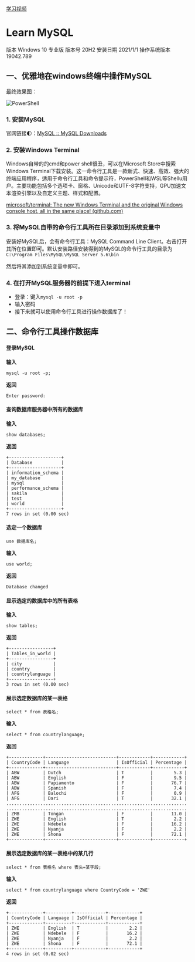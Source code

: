 [学习视频](https://www.bilibili.com/video/BV1Vt411z7wy?p=4&spm_id_from=pageDriver)

# Learn MySQL

版本	Windows 10 专业版
版本号	20H2
安装日期	‎2021/‎1/‎1
操作系统版本	19042.789

## 一、优雅地在windows终端中操作MySQL

最终效果图：

![PowerShell](C:\Users\srxh\Desktop\DataBaseSystem\pic\PowerShell.png)

### 1. 安装MySQL

官网链接:first_quarter_moon:：[MySQL :: MySQL Downloads](https://www.mysql.com/downloads/)

### 2. 安装Windows Terminal

Windows自带的的cmd和power shell很丑，可以在Microsoft Store中搜索Windows Terminal下载安装。这一命令行工具是一款新式、快速、高效、强大的终端应用程序，适用于命令行工具和命令提示符，PowerShell和WSL等Shellu用户。主要功能包括多个选项卡、窗格、Unicode和UTF-8字符支持，GPU加速文本渲染引擎以及自定义主题、样式和配置。

[microsoft/terminal: The new Windows Terminal and the original Windows console host, all in the same place! (github.com)](https://github.com/microsoft/terminal)

### 3. 将MySQL自带的命令行工具所在目录添加到系统变量中

安装好MySQL后，会有命令行工具：MySQL Command Line Client。右击打开其所在位置即可。默认安装路径安装得到的MySQL的命令行工具的目录为`C:\Program Files\MySQL\MySQL Server 5.6\bin`

然后将其添加到系统变量中即可。

### 4. 在打开MySQL服务器的前提下进入terminal

- 登录：键入`mysql -u root -p`
- 输入密码
- 接下来就可以使用命令行工具进行操作数据库了！

## 二、命令行工具操作数据库

#### 登录MySQL

**输入**

```mysql
mysql -u root -p;
```

**返回**

```mysql
Enter password: 
```

#### 查询数据库服务器中所有的数据库

**输入**

```mysql
show databases;
```

**返回**

```mysql
+--------------------+
| Database           |
+--------------------+
| information_schema |
| my_database        |
| mysql              |
| performance_schema |
| sakila             |
| test               |
| world              |
+--------------------+
7 rows in set (0.00 sec)
```

#### 选定一个数据库

```mysql
use 数据库名;
```

**输入**

```mysql
use world;
```

**返回**

```mysql
Database changed
```

#### 显示选定的数据库中的所有表格

**输入**

```mysql
show tables;
```

**返回**

```mysql
+-----------------+
| Tables_in_world |
+-----------------+
| city            |
| country         |
| countrylanguage |
+-----------------+
3 rows in set (0.00 sec)
```

#### 展示选定数据库的某一表格

```mysql
select * from 表格名;
```

**输入**

```mysql
select * from countrylanguage;
```

**返回**

```mysql
+-------------+---------------------------+------------+------------+
| CountryCode | Language                  | IsOfficial | Percentage |
+-------------+---------------------------+------------+------------+
| ABW         | Dutch                     | T          |        5.3 |
| ABW         | English                   | F          |        9.5 |
| ABW         | Papiamento                | F          |       76.7 |
| ABW         | Spanish                   | F          |        7.4 |
| AFG         | Balochi                   | F          |        0.9 |
| AFG         | Dari                      | T          |       32.1 |
.....................................................................
.....................................................................
| ZMB         | Tongan                    | F          |       11.0 |
| ZWE         | English                   | T          |        2.2 |
| ZWE         | Ndebele                   | F          |       16.2 |
| ZWE         | Nyanja                    | F          |        2.2 |
| ZWE         | Shona                     | F          |       72.1 |
+-------------+---------------------------+------------+------------+
```

#### 展示选定数据库的某一表格中的某几行

```mysql
select * from 表格名 where 表头=某字段;
```

**输入**

```mysql
select * from countrylanguage where CountryCode = 'ZWE'
```

**返回**

```mysql
+-------------+----------+------------+------------+
| CountryCode | Language | IsOfficial | Percentage |
+-------------+----------+------------+------------+
| ZWE         | English  | T          |        2.2 |
| ZWE         | Ndebele  | F          |       16.2 |
| ZWE         | Nyanja   | F          |        2.2 |
| ZWE         | Shona    | F          |       72.1 |
+-------------+----------+------------+------------+
4 rows in set (0.02 sec)
```

